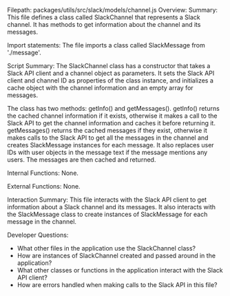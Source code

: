Filepath: packages/utils/src/slack/models/channel.js
Overview: Summary:
This file defines a class called SlackChannel that represents a Slack channel. It has methods to get information about the channel and its messages.

Import statements:
The file imports a class called SlackMessage from './message'.

Script Summary:
The SlackChannel class has a constructor that takes a Slack API client and a channel object as parameters. It sets the Slack API client and channel ID as properties of the class instance, and initializes a cache object with the channel information and an empty array for messages.

The class has two methods: getInfo() and getMessages(). getInfo() returns the cached channel information if it exists, otherwise it makes a call to the Slack API to get the channel information and caches it before returning it. getMessages() returns the cached messages if they exist, otherwise it makes calls to the Slack API to get all the messages in the channel and creates SlackMessage instances for each message. It also replaces user IDs with user objects in the message text if the message mentions any users. The messages are then cached and returned.

Internal Functions:
None.

External Functions:
None.

Interaction Summary:
This file interacts with the Slack API client to get information about a Slack channel and its messages. It also interacts with the SlackMessage class to create instances of SlackMessage for each message in the channel.

Developer Questions:
- What other files in the application use the SlackChannel class?
- How are instances of SlackChannel created and passed around in the application?
- What other classes or functions in the application interact with the Slack API client?
- How are errors handled when making calls to the Slack API in this file?

